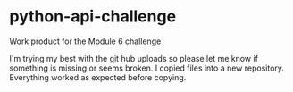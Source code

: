 # python-api-challenge
Work product for the Module 6 challenge

I'm trying my best with the git hub uploads so please let me know if something is missing or seems broken. I copied files into a new repository. Everything worked as expected before copying.
